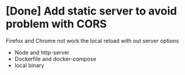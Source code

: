 # [Done] Add static server to avoid problem with CORS
Firefox and Chrome not work the local reload with out server
options
* Node and http-server
* Dockerfile and docker-compose
* local binary